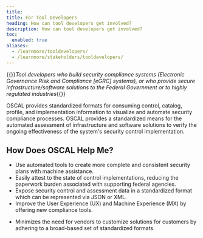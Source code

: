 ```yaml
---
title:
title: For Tool Developers
heading: How can tool developers get involved?
description: How can tool developers get involved?
toc:
  enabled: true
aliases:
  - /learnmore/tooldevelopers/
  - /learnmore/stakeholders/tooldevelopers/
---
```


{{<callout>}}*Tool developers who build security compliance systems (Electronic Governance Risk and Compliance [eGRC] systems), or who provide secure infrastructure/software solutions to the Federal Government or to highly regulated industries*{{</callout>}}

OSCAL provides standardized formats for consuming control, catalog, profile, and implementation information to visualize and automate security compliance processes. OSCAL provides a standardized means for the automated assessment of infrastructure and software solutions to verify the ongoing effectiveness of the system's security control implementation.

## How Does OSCAL Help Me?

- Use automated tools to create more complete and consistent security plans with machine assistance.
- Easily attest to the state of control implementations, reducing the paperwork burden associated with supporting federal agencies.
- Expose security control and assessment data in a standardized format which can be represented via JSON or XML.
- Improve the User Experience (UX) and Machine Experience (MX) by offering new compliance tools.
<!-- -Reduces the burden of achieving federal Certification and Accreditation (C&amp;A) approvals by providing standard controls and assessment results that can be visualized in real time, speeding market adoption within the federal sector and highly regulated industries.-->
- Minimizes the need for vendors to customize solutions for customers by adhering to a broad-based set of standardized formats.
